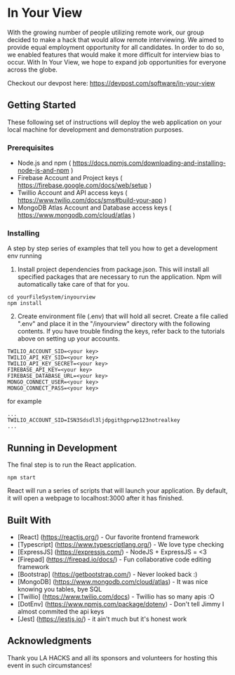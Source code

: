 # In Your View

With the growing number of people utilizing remote work, our group decided to make a hack that would allow remote interviewing. We aimed to provide equal employment opportunity for all candidates. In order to do so, we enabled features that would make it more difficult for interview bias to occur. With In Your View, we hope to expand job opportunities for everyone across the globe.

Checkout our devpost here: https://devpost.com/software/in-your-view

## Getting Started

These following set of instructions will deploy the web application on your local machine for development and demonstration purposes.

### Prerequisites

 * Node.js and npm ( https://docs.npmjs.com/downloading-and-installing-node-js-and-npm )
 * Firebase Account and Project keys ( https://firebase.google.com/docs/web/setup ) 
 * Twillio Account and API access keys ( https://www.twilio.com/docs/sms#build-your-app )
 * MongoDB Atlas Account and Database access keys ( https://www.mongodb.com/cloud/atlas )

### Installing

A step by step series of examples that tell you how to get a development env running

1. Install project dependencies from package.json. This will install all specified packages that are necessary to run the application. Npm will automatically take care of that for you. 

```
cd yourFileSystem/inyourview
npm install
```

2. Create environment file (.env) that will hold all secret. Create a file called ".env" and place it in the "/inyourview" directory with the following contents. If you have trouble finding the keys, refer back to the tutorials above on setting up your accounts. 

```
TWILIO_ACCOUNT_SID=<your key>
TWILIO_API_KEY_SID=<your key>
TWILIO_API_KEY_SECRET=<your key>
FIREBASE_API_KEY=<your key>
FIREBASE_DATABASE_URL=<your key>
MONGO_CONNECT_USER=<your key>
MONGO_CONNECT_PASS=<your key>
```

for example
```
...
TWILIO_ACCOUNT_SID=ISN3Sdsdl3ljdpgithgprwp123notrealkey
...
```

## Running in Development

The final step is to run the React application.

```
npm start
```

React will run a series of scripts that will launch your application. By default, it will open a webpage to localhost:3000 after it has finished. 

## Built With
* [React] (https://reactjs.org/) - Our favorite frontend framework
* [Typescript] (https://www.typescriptlang.org/) - We love type checking
* [ExpressJS] (https://expressjs.com/) - NodeJS + ExpressJS = <3 
* [Firepad] (https://firepad.io/docs/) - Fun collaborative code editing framework
* [Bootstrap] (https://getbootstrap.com/) - Never looked back :)
* [MongoDB] (https://www.mongodb.com/cloud/atlas) - It was nice knowing you tables, bye SQL
* [Twillio] (https://www.twilio.com/docs) - Twillio has so many apis :O
* [DotEnv] (https://www.npmjs.com/package/dotenv) - Don't tell Jimmy I almost commited the api keys
* [Jest] (https://jestjs.io/) - it ain't much but it's honest work


## Acknowledgments

Thank you LA HACKS and all its sponsors and volunteers for hosting this event in such circumstances!
